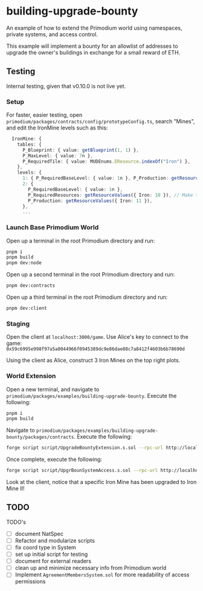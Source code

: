# building-upgrade-bounty

An example of how to extend the Primodium world using namespaces, private systems, and access control.

This example will implement a bounty for an allowlist of addresses to upgrade the owner's buildings in exchange for a small reward of ETH.

## Testing

Internal testing, given that v0.10.0 is not live yet.

### Setup

For faster, easier testing, open `primodium/packages/contracts/config/prototypeConfig.ts`, search "Mines", and edit the IronMine levels such as this:

```ts
  IronMine: {
    tables: {
      P_Blueprint: { value: getBlueprint(1, 1) },
      P_MaxLevel: { value: 7n },
      P_RequiredTile: { value: MUDEnums.EResource.indexOf("Iron") },
    },
    levels: {
      1: { P_RequiredBaseLevel: { value: 1n }, P_Production: getResourceValues({ Iron: 1 }) }, // Make this number high, as shown, for faster production
      2: {
        P_RequiredBaseLevel: { value: 1n },
        P_RequiredResources: getResourceValues({ Iron: 10 }), // Make this number low, as shown, for easy achievement
        P_Production: getResourceValues({ Iron: 11 }),
      },
      ...
```

### Launch Base Primodium World

Open up a terminal in the root Primodium directory and run:

```bash
pnpm i
pnpm build
pnpm dev:node
```

Open up a second terminal in the root Primodium directory and run:

```bash
pnpm dev:contracts
```

Open up a third terminal in the root Primodium directory and run:

```bash
pnpm dev:client
```

### Staging

Open the client at `localhost:3000/game`. Use Alice's key to connect to the game: `0x59c6995e998f97a5a0044966f0945389dc9e86dae88c7a8412f4603b6b78690d`

Using the client as Alice, construct 3 Iron Mines on the top right plots.

### World Extension

Open a new terminal, and navigate to `primodium/packages/examples/building-upgrade-bounty`. Execute the following:

```bash
pnpm i
pnpm build
```

Navigate to `primodium/packages/examples/building-upgrade-bounty/packages/contracts`. Execute the following:

```bash
forge script script/UpgradeBountyExtension.s.sol --rpc-url http://localhost:8545 --broadcast
```

Once complete, execute the following:

```bash
forge script script/UpgrBounSystemAccess.s.sol --rpc-url http://localhost:8545 --broadcast
```

Look at the client, notice that a specific Iron Mine has been upgraded to Iron Mine II!

## TODO

TODO's

- [ ] document NatSpec
- [ ] Refactor and modularize scripts
- [ ] fix coord type in System
- [ ] set up initial script for testing
- [ ] document for external readers
- [ ] clean up and minimize necessary info from Primodium world
- [ ] Implement `AgreementMembersSystem.sol` for more readability of access permissions
